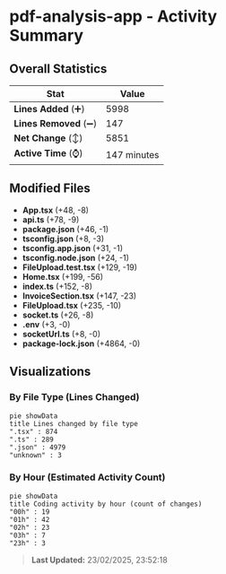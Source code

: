 # pdf-analysis-app - Activity Summary 

## Overall Statistics

| Stat                   | Value                                                             |
| ---------------------- | ----------------------------------------------------------------- |
| **Lines Added** (➕)   | 5998                                          |
| **Lines Removed** (➖) | 147                                        |
| **Net Change** (↕)    | 5851                |
| **Active Time** (⌚)   | 147 minutes |


## Modified Files
- **App.tsx** (+48, -8)
- **api.ts** (+78, -9)
- **package.json** (+46, -1)
- **tsconfig.json** (+8, -3)
- **tsconfig.app.json** (+31, -1)
- **tsconfig.node.json** (+24, -1)
- **FileUpload.test.tsx** (+129, -19)
- **Home.tsx** (+199, -56)
- **index.ts** (+152, -8)
- **InvoiceSection.tsx** (+147, -23)
- **FileUpload.tsx** (+235, -10)
- **socket.ts** (+26, -8)
- **.env** (+3, -0)
- **socketUrl.ts** (+8, -0)
- **package-lock.json** (+4864, -0)

## Visualizations

### By File Type (Lines Changed)

```mermaid
pie showData
title Lines changed by file type
".tsx" : 874
".ts" : 289
".json" : 4979
"unknown" : 3
```

### By Hour (Estimated Activity Count)

```mermaid
pie showData
title Coding activity by hour (count of changes)
"00h" : 19
"01h" : 42
"02h" : 23
"03h" : 7
"23h" : 3
```


> **Last Updated:** 23/02/2025, 23:52:18